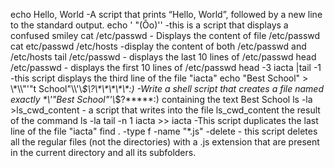 echo Hello, World -A  script that prints “Hello, World”, followed by a new line to the standard output.
echo ' "(Ôo)'\' -this is a script that displays a confused smiley
cat /etc/passwd - Displays the content of file /etc/passwd
cat etc/passwd /etc/hosts -display the content of both /etc/passwd and /etc/hosts
tail /etc/passwd - displays the last 10 lines of /etc/passwd
head /etc/passwd - displays the first 10 lines of /etc/passwd
head -3 iacta |tail -1 -this script displays the third line of the file "iacta"
echo "Best School" > \\\*\\\\"'\"t School\"\\\\\'\\*\$\\\?\\\*\\\*\\\*\\\*\\\*\:\) -Write a shell script that creates a file named exactly \*\\'"Best School"\'\\*$\?\*\*\*\*\*:) containing the text Best School
ls -la >ls_cwd_content - a script that writes into the file ls_cwd_content the result of the command ls -la
tail -n 1 iacta >> iacta -This script duplicates the last line of the file "iacta"
find . -type f -name "*.js" -delete - this script deletes all the regular files (not the directories) with a .js extension that are present in the current directory and all its subfolders.
